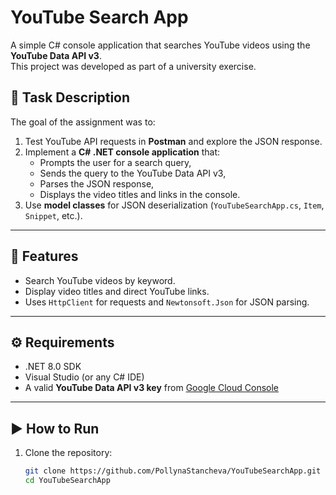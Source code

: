 # YouTube Search App

A simple C# console application that searches YouTube videos using the **YouTube Data API v3**.  
This project was developed as part of a university exercise.

## 📌 Task Description
The goal of the assignment was to:
1. Test YouTube API requests in **Postman** and explore the JSON response.  
2. Implement a **C# .NET console application** that:
   - Prompts the user for a search query,
   - Sends the query to the YouTube Data API v3,
   - Parses the JSON response,
   - Displays the video titles and links in the console.  
3. Use **model classes** for JSON deserialization (`YouTubeSearchApp.cs`, `Item`, `Snippet`, etc.).

---

## 🚀 Features
- Search YouTube videos by keyword.  
- Display video titles and direct YouTube links.  
- Uses `HttpClient` for requests and `Newtonsoft.Json` for JSON parsing.  

---

## ⚙️ Requirements
- .NET 8.0 SDK  
- Visual Studio (or any C# IDE)  
- A valid **YouTube Data API v3 key** from [Google Cloud Console](https://console.cloud.google.com/)  

---

## ▶️ How to Run
1. Clone the repository:
   ```bash
   git clone https://github.com/PollynaStancheva/YouTubeSearchApp.git
   cd YouTubeSearchApp
